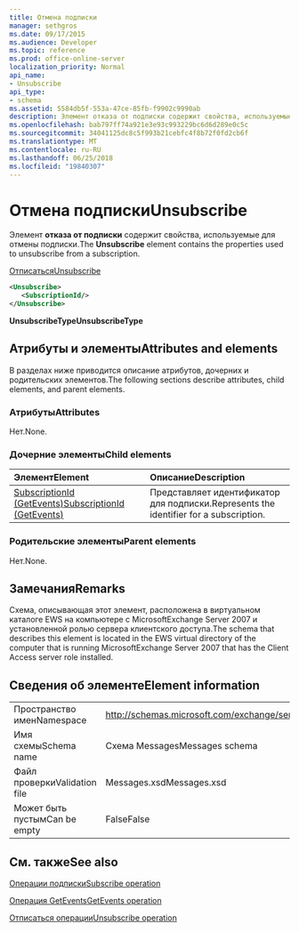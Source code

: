 ```yaml
---
title: Отмена подписки
manager: sethgros
ms.date: 09/17/2015
ms.audience: Developer
ms.topic: reference
ms.prod: office-online-server
localization_priority: Normal
api_name:
- Unsubscribe
api_type:
- schema
ms.assetid: 5584db5f-553a-47ce-85fb-f9902c9990ab
description: Элемент отказа от подписки содержит свойства, используемые для отмены подписки.
ms.openlocfilehash: bab797ff74a921e3e93c993229bc6d6d289e0c5c
ms.sourcegitcommit: 34041125dc8c5f993b21cebfc4f8b72f0fd2cb6f
ms.translationtype: MT
ms.contentlocale: ru-RU
ms.lasthandoff: 06/25/2018
ms.locfileid: "19840307"
---
```

# <a name="unsubscribe"></a><span data-ttu-id="8ec32-103">Отмена подписки</span><span class="sxs-lookup"><span data-stu-id="8ec32-103">Unsubscribe</span></span>

<span data-ttu-id="8ec32-104">Элемент **отказа от подписки** содержит свойства, используемые для отмены подписки.</span><span class="sxs-lookup"><span data-stu-id="8ec32-104">The **Unsubscribe** element contains the properties used to unsubscribe from a subscription.</span></span> 
  
[<span data-ttu-id="8ec32-105">Отписаться</span><span class="sxs-lookup"><span data-stu-id="8ec32-105">Unsubscribe</span></span>](unsubscribe.md)
  
```xml
<Unsubscribe>
   <SubscriptionId/>
</Unsubscribe>
```

 <span data-ttu-id="8ec32-106">**UnsubscribeType**</span><span class="sxs-lookup"><span data-stu-id="8ec32-106">**UnsubscribeType**</span></span>
## <a name="attributes-and-elements"></a><span data-ttu-id="8ec32-107">Атрибуты и элементы</span><span class="sxs-lookup"><span data-stu-id="8ec32-107">Attributes and elements</span></span>

<span data-ttu-id="8ec32-108">В разделах ниже приводится описание атрибутов, дочерних и родительских элементов.</span><span class="sxs-lookup"><span data-stu-id="8ec32-108">The following sections describe attributes, child elements, and parent elements.</span></span>
  
### <a name="attributes"></a><span data-ttu-id="8ec32-109">Атрибуты</span><span class="sxs-lookup"><span data-stu-id="8ec32-109">Attributes</span></span>

<span data-ttu-id="8ec32-110">Нет.</span><span class="sxs-lookup"><span data-stu-id="8ec32-110">None.</span></span>
  
### <a name="child-elements"></a><span data-ttu-id="8ec32-111">Дочерние элементы</span><span class="sxs-lookup"><span data-stu-id="8ec32-111">Child elements</span></span>

|<span data-ttu-id="8ec32-112">**Элемент**</span><span class="sxs-lookup"><span data-stu-id="8ec32-112">**Element**</span></span>|<span data-ttu-id="8ec32-113">**Описание**</span><span class="sxs-lookup"><span data-stu-id="8ec32-113">**Description**</span></span>|
|:-----|:-----|
|[<span data-ttu-id="8ec32-114">SubscriptionId (GetEvents)</span><span class="sxs-lookup"><span data-stu-id="8ec32-114">SubscriptionId (GetEvents)</span></span>](subscriptionid-getevents.md) <br/> |<span data-ttu-id="8ec32-115">Представляет идентификатор для подписки.</span><span class="sxs-lookup"><span data-stu-id="8ec32-115">Represents the identifier for a subscription.</span></span>  <br/> |
   
### <a name="parent-elements"></a><span data-ttu-id="8ec32-116">Родительские элементы</span><span class="sxs-lookup"><span data-stu-id="8ec32-116">Parent elements</span></span>

<span data-ttu-id="8ec32-117">Нет.</span><span class="sxs-lookup"><span data-stu-id="8ec32-117">None.</span></span>
  
## <a name="remarks"></a><span data-ttu-id="8ec32-118">Замечания</span><span class="sxs-lookup"><span data-stu-id="8ec32-118">Remarks</span></span>

<span data-ttu-id="8ec32-119">Схема, описывающая этот элемент, расположена в виртуальном каталоге EWS на компьютере с MicrosoftExchange Server 2007 и установленной ролью сервера клиентского доступа.</span><span class="sxs-lookup"><span data-stu-id="8ec32-119">The schema that describes this element is located in the EWS virtual directory of the computer that is running MicrosoftExchange Server 2007 that has the Client Access server role installed.</span></span>
  
## <a name="element-information"></a><span data-ttu-id="8ec32-120">Сведения об элементе</span><span class="sxs-lookup"><span data-stu-id="8ec32-120">Element information</span></span>

|||
|:-----|:-----|
|<span data-ttu-id="8ec32-121">Пространство имен</span><span class="sxs-lookup"><span data-stu-id="8ec32-121">Namespace</span></span>  <br/> |http://schemas.microsoft.com/exchange/services/2006/messages  <br/> |
|<span data-ttu-id="8ec32-122">Имя схемы</span><span class="sxs-lookup"><span data-stu-id="8ec32-122">Schema name</span></span>  <br/> |<span data-ttu-id="8ec32-123">Схема Messages</span><span class="sxs-lookup"><span data-stu-id="8ec32-123">Messages schema</span></span>  <br/> |
|<span data-ttu-id="8ec32-124">Файл проверки</span><span class="sxs-lookup"><span data-stu-id="8ec32-124">Validation file</span></span>  <br/> |<span data-ttu-id="8ec32-125">Messages.xsd</span><span class="sxs-lookup"><span data-stu-id="8ec32-125">Messages.xsd</span></span>  <br/> |
|<span data-ttu-id="8ec32-126">Может быть пустым</span><span class="sxs-lookup"><span data-stu-id="8ec32-126">Can be empty</span></span>  <br/> |<span data-ttu-id="8ec32-127">False</span><span class="sxs-lookup"><span data-stu-id="8ec32-127">False</span></span>  <br/> |
   
## <a name="see-also"></a><span data-ttu-id="8ec32-128">См. также</span><span class="sxs-lookup"><span data-stu-id="8ec32-128">See also</span></span>



[<span data-ttu-id="8ec32-129">Операции подписки</span><span class="sxs-lookup"><span data-stu-id="8ec32-129">Subscribe operation</span></span>](subscribe-operation.md)
  
[<span data-ttu-id="8ec32-130">Операция GetEvents</span><span class="sxs-lookup"><span data-stu-id="8ec32-130">GetEvents operation</span></span>](getevents-operation.md)
  
[<span data-ttu-id="8ec32-131">Отписаться операции</span><span class="sxs-lookup"><span data-stu-id="8ec32-131">Unsubscribe operation</span></span>](unsubscribe-operation.md)

